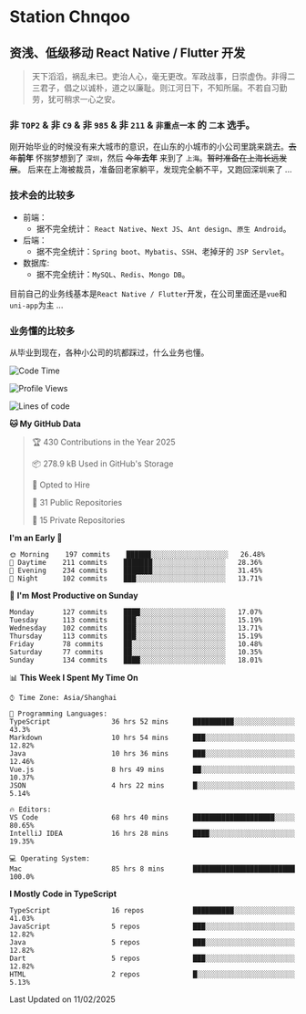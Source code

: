 # Station Chnqoo

## 资浅、低级移动 React Native / Flutter 开发

> 天下滔滔，祸乱未已。吏治人心，毫无更改。军政战事，日崇虚伪。非得二三君子，倡之以诚朴，道之以廉耻。则江河日下，不知所届。不若自习勤劳，犹可稍求一心之安。

### 非 `TOP2` & 非 `C9` & 非 `985` & 非 `211` & `非重点一本` 的 `二本` 选手。

刚开始毕业的时候没有来大城市的意识，在山东的小城市的小公司里跳来跳去。~~去年~~**前年** 怀揣梦想到了 `深圳`，然后 ~~今年~~**去年** 来到了 `上海`。~~暂时准备在上海长远发展~~。
后来在上海被裁员，准备回老家躺平，发现完全躺不平，又跑回深圳来了 ...

### 技术会的比较多

- 前端：
  - 据不完全统计： `React Native`、`Next JS`、`Ant design`、`原生 Android`。
- 后端：
  - 据不完全统计：`Spring boot`、`Mybatis`、`SSH`、老掉牙的 `JSP Servlet`。
- 数据库:
  - 据不完全统计：`MySQL`、`Redis`、`Mongo DB`。

目前自己的业务线基本是`React Native / Flutter`开发，在公司里面还是`vue`和`uni-app`为主 ...

### 业务懂的比较多

从毕业到现在，各种小公司的坑都踩过，什么业务也懂。

<!--START_SECTION:waka-->
![Code Time](http://img.shields.io/badge/Code%20Time-7%2C541%20hrs%2017%20mins-blue)

![Profile Views](http://img.shields.io/badge/Profile%20Views-0-blue)

![Lines of code](https://img.shields.io/badge/From%20Hello%20World%20I%27ve%20Written-456%20Thousand%20lines%20of%20code-blue)

**🐱 My GitHub Data** 

> 🏆 430 Contributions in the Year 2025
 > 
> 📦 278.9 kB Used in GitHub's Storage 
 > 
> 💼 Opted to Hire
 > 
> 📜 31 Public Repositories 
 > 
> 🔑 15 Private Repositories  
 > 
**I'm an Early 🐤** 

```text
🌞 Morning    197 commits    ██████░░░░░░░░░░░░░░░░░░░   26.48% 
🌆 Daytime    211 commits    ███████░░░░░░░░░░░░░░░░░░   28.36% 
🌃 Evening    234 commits    ███████░░░░░░░░░░░░░░░░░░   31.45% 
🌙 Night      102 commits    ███░░░░░░░░░░░░░░░░░░░░░░   13.71%

```
📅 **I'm Most Productive on Sunday** 

```text
Monday       127 commits    ████░░░░░░░░░░░░░░░░░░░░░   17.07% 
Tuesday      113 commits    ███░░░░░░░░░░░░░░░░░░░░░░   15.19% 
Wednesday    102 commits    ███░░░░░░░░░░░░░░░░░░░░░░   13.71% 
Thursday     113 commits    ███░░░░░░░░░░░░░░░░░░░░░░   15.19% 
Friday       78 commits     ██░░░░░░░░░░░░░░░░░░░░░░░   10.48% 
Saturday     77 commits     ██░░░░░░░░░░░░░░░░░░░░░░░   10.35% 
Sunday       134 commits    ████░░░░░░░░░░░░░░░░░░░░░   18.01%

```


📊 **This Week I Spent My Time On** 

```text
⌚︎ Time Zone: Asia/Shanghai

💬 Programming Languages: 
TypeScript               36 hrs 52 mins      ██████████░░░░░░░░░░░░░░░   43.3% 
Markdown                 10 hrs 54 mins      ███░░░░░░░░░░░░░░░░░░░░░░   12.82% 
Java                     10 hrs 36 mins      ███░░░░░░░░░░░░░░░░░░░░░░   12.46% 
Vue.js                   8 hrs 49 mins       ██░░░░░░░░░░░░░░░░░░░░░░░   10.37% 
JSON                     4 hrs 22 mins       █░░░░░░░░░░░░░░░░░░░░░░░░   5.14%

🔥 Editors: 
VS Code                  68 hrs 40 mins      ████████████████████░░░░░   80.65% 
IntelliJ IDEA            16 hrs 28 mins      ████░░░░░░░░░░░░░░░░░░░░░   19.35%

💻 Operating System: 
Mac                      85 hrs 8 mins       █████████████████████████   100.0%

```

**I Mostly Code in TypeScript** 

```text
TypeScript               16 repos            ██████████░░░░░░░░░░░░░░░   41.03% 
JavaScript               5 repos             ███░░░░░░░░░░░░░░░░░░░░░░   12.82% 
Java                     5 repos             ███░░░░░░░░░░░░░░░░░░░░░░   12.82% 
Dart                     5 repos             ███░░░░░░░░░░░░░░░░░░░░░░   12.82% 
HTML                     2 repos             █░░░░░░░░░░░░░░░░░░░░░░░░   5.13%

```



 Last Updated on 11/02/2025
<!--END_SECTION:waka-->

<!---
ChenqiaoStation/ChenqiaoStation is a ✨ special ✨ repository because its `README.md` (this file) appears on your GitHub profile.
You can click the Preview link to take a look at your changes.
--->
